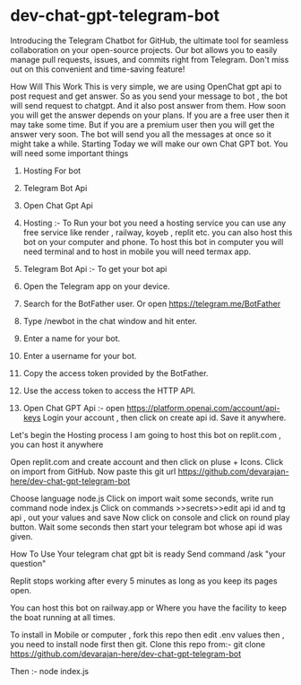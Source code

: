 # dev-chat-gpt-telegram-bot
Introducing the Telegram Chatbot for GitHub, the ultimate tool for seamless collaboration on your open-source projects. Our bot allows you to easily manage pull requests, issues, and commits right from Telegram. Don't miss out on this convenient and time-saving feature!


How Will This Work
This is very simple, we are using OpenChat gpt api to post request and get answer. So as you send your message to bot , the bot will send request to chatgpt. And it also post answer from them. How soon you will get the answer depends on your plans. If you are a free user then it may take some time. But if you are a premium user then you will get the answer very soon. 
The bot will send you all the messages at once so it might take a while. 
Starting 
Today we will make our own Chat GPT bot. 
You will need some important things 
1. Hosting For bot 
2. Telegram Bot Api 
3. Open Chat Gpt Api 

1. Hosting :-  To Run your bot you need a hosting service you can use any free service like render , railway, koyeb , replit etc. 
you can also host this bot on your computer and phone. To host this bot in computer you will need terminal and to host in mobile you will need termax app. 

2. Telegram Bot Api :- To get your bot api 
1. Open the Telegram app on your device.
2. Search for the BotFather user. Or open https://telegram.me/BotFather
3. Type /newbot in the chat window and hit enter.
4. Enter a name for your bot.
5. Enter a username for your bot.
6. Copy the access token provided by the BotFather.
7. Use the access token to access the HTTP API.

3. Open Chat GPT Api :- open https://platform.openai.com/account/api-keys
Login your account , then click on create api id. 
Save it anywhere. 

Let's begin the Hosting process
I am going to host this bot on replit.com , you can host it anywhere 

Open replit.com and create account and then click on pluse + Icons. Click on import from GitHub. Now paste this git url 
https://github.com/devarajan-here/dev-chat-gpt-telegram-bot

Choose language node.js 
Click on import wait some seconds, 
write run command node index.js
Click on commands >>secrets>>edit api id and tg api , out your values and save 
Now click on console and click on round play button. 
Wait some seconds then start your telegram bot whose api id was given. 

How To Use 
Your telegram chat gpt bit is ready 
Send command /ask "your question" 

Replit stops working after every 5 minutes as long as you keep its pages open. 

You can host this bot on railway.app or Where you have the facility to keep the boat running at all times. 

To install in Mobile or computer , fork this repo then edit .env values then , you need to install node first then git. 
Clone this repo from:-  git clone https://github.com/devarajan-here/dev-chat-gpt-telegram-bot

Then :-  node index.js
